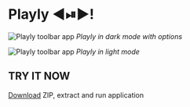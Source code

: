 
# Playly ◀️⏯▶️!
![Playly toolbar app](https://i.ibb.co/WkBmJhR/Screen-Shot-2019-09-29-at-19-33-09.png)
*Playly in dark mode with options*

![Playly toolbar app](https://i.ibb.co/gvQDm5Q/Screen-Shot-2019-09-29-at-19-36-43.png)
*Playly in light mode*

## TRY IT NOW
[Download](https://drive.google.com/file/d/1yKqk1Fw35_NlitmAlAiEbbziqrsxBe9r/view?usp=sharing) ZIP, extract and run application
